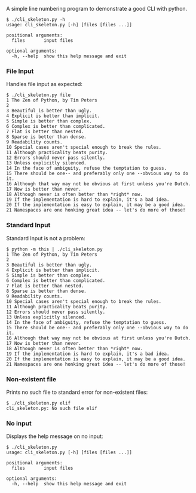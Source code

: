 A simple line numbering program to demonstrate a good CLI with python.

    $ ./cli_skeleton.py -h
    usage: cli_skeleton.py [-h] [files [files ...]]

    positional arguments:
      files       input files

    optional arguments:
      -h, --help  show this help message and exit

### File Input

Handles file input as expected:

    $ ./cli_skeleton.py file
    1 The Zen of Python, by Tim Peters
    2
    3 Beautiful is better than ugly.
    4 Explicit is better than implicit.
    5 Simple is better than complex.
    6 Complex is better than complicated.
    7 Flat is better than nested.
    8 Sparse is better than dense.
    9 Readability counts.
    10 Special cases aren't special enough to break the rules.
    11 Although practicality beats purity.
    12 Errors should never pass silently.
    13 Unless explicitly silenced.
    14 In the face of ambiguity, refuse the temptation to guess.
    15 There should be one-- and preferably only one --obvious way to do it.
    16 Although that way may not be obvious at first unless you're Dutch.
    17 Now is better than never.
    18 Although never is often better than *right* now.
    19 If the implementation is hard to explain, it's a bad idea.
    20 If the implementation is easy to explain, it may be a good idea.
    21 Namespaces are one honking great idea -- let's do more of those!

### Standard Input

Standard Input is not a problem:

    $ python -m this | ./cli_skeleton.py
    1 The Zen of Python, by Tim Peters
    2
    3 Beautiful is better than ugly.
    4 Explicit is better than implicit.
    5 Simple is better than complex.
    6 Complex is better than complicated.
    7 Flat is better than nested.
    8 Sparse is better than dense.
    9 Readability counts.
    10 Special cases aren't special enough to break the rules.
    11 Although practicality beats purity.
    12 Errors should never pass silently.
    13 Unless explicitly silenced.
    14 In the face of ambiguity, refuse the temptation to guess.
    15 There should be one-- and preferably only one --obvious way to do it.
    16 Although that way may not be obvious at first unless you're Dutch.
    17 Now is better than never.
    18 Although never is often better than *right* now.
    19 If the implementation is hard to explain, it's a bad idea.
    20 If the implementation is easy to explain, it may be a good idea.
    21 Namespaces are one honking great idea -- let's do more of those!

### Non-existent file

Prints no such file to standard error for non-existent files:

    $ ./cli_skeleton.py elif
    cli_skeleton.py: No such file elif


### No input

Displays the help message on no input:

    $ ./cli_skeleton.py
    usage: cli_skeleton.py [-h] [files [files ...]]

    positional arguments:
      files       input files

    optional arguments:
      -h, --help  show this help message and exit
